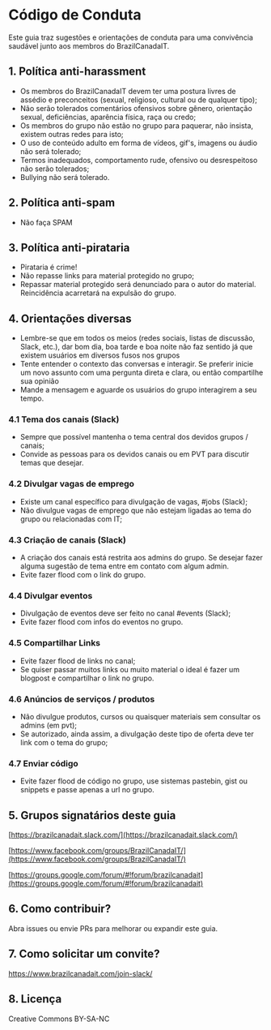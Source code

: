 # Código de Conduta

Este guia traz sugestões e orientações de conduta para uma convivência saudável junto aos membros do BrazilCanadaIT.

## 1. Política anti-harassment

- Os membros do BrazilCanadaIT devem ter uma postura livres de assédio e preconceitos (sexual, religioso, cultural ou de qualquer tipo);
- Não serão tolerados comentários ofensivos sobre gênero, orientação sexual, deficiências, aparência física, raça ou credo;
- Os membros do grupo não estão no grupo para paquerar, não insista, existem outras redes para isto;
- O uso de conteúdo adulto em forma de vídeos, gif's, imagens ou áudio não será tolerado;
- Termos inadequados, comportamento rude, ofensivo ou desrespeitoso não serão tolerados;
- Bullying não será tolerado.

## 2. Política anti-spam

- Não faça SPAM

## 3. Política anti-pirataria

- Pirataria é crime!
- Não repasse links para material protegido no grupo;
- Repassar material protegido será denunciado para o autor do material. Reincidência acarretará na expulsão do grupo.

## 4. Orientações diversas

- Lembre-se que em todos os meios (redes sociais, listas de discussão, Slack, etc.), dar bom dia, boa tarde e boa noite não faz sentido já que existem usuários em diversos fusos nos grupos
- Tente entender o contexto das conversas e interagir. Se preferir inicie um novo assunto com uma pergunta direta e clara, ou então compartilhe sua opinião
- Mande a mensagem e aguarde os usuários do grupo interagirem a seu tempo.

### 4.1 Tema dos canais (Slack)

- Sempre que possível mantenha o tema central dos devidos grupos / canais;
- Convide as pessoas para os devidos canais ou em PVT para discutir temas que desejar.

### 4.2 Divulgar vagas de emprego

- Existe um canal específico para divulgação de vagas, #jobs (Slack);
- Não divulgue vagas de emprego que não estejam ligadas ao tema do grupo ou relacionadas com IT;

### 4.3 Criação de canais (Slack)

- A criação dos canais está restrita aos admins do grupo. Se desejar fazer alguma sugestão de tema entre em contato com algum admin.
- Evite fazer flood com o link do grupo.

### 4.4 Divulgar eventos

- Divulgação de eventos deve ser feito no canal #events (Slack);
- Evite fazer flood com infos do eventos no grupo.

### 4.5 Compartilhar Links

- Evite fazer flood de links no canal;
- Se quiser passar muitos links ou muito material o ideal é fazer um blogpost e compartilhar o link no grupo.

### 4.6 Anúncios de serviços / produtos

- Não divulgue produtos, cursos ou quaisquer materiais sem consultar os admins (em pvt);
- Se autorizado, ainda assim, a divulgação deste tipo de oferta deve ter link com o tema do grupo;

### 4.7 Enviar código

- Evite fazer flood de código no grupo, use sistemas pastebin, gist ou snippets e passe apenas a url no grupo.

## 5. Grupos signatários deste guia

[https://brazilcanadait.slack.com/](https://brazilcanadait.slack.com/)<br>

[https://www.facebook.com/groups/BrazilCanadaIT/](https://www.facebook.com/groups/BrazilCanadaIT/)<br>

[https://groups.google.com/forum/#!forum/brazilcanadait](https://groups.google.com/forum/#!forum/brazilcanadait)<br>

## 6. Como contribuir?

Abra issues ou envie PRs para melhorar ou expandir este guia.

## 7. Como solicitar um convite?

https://www.brazilcanadait.com/join-slack/

## 8. Licença

Creative Commons BY-SA-NC
